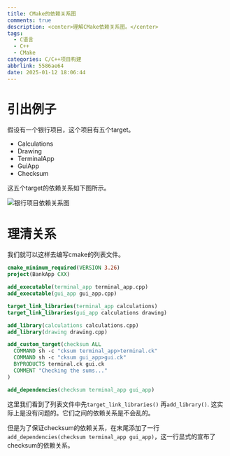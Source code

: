 ```yaml
---
title: CMake的依赖关系图
comments: true
description: <center>理解CMake依赖关系图。</center>
tags:
  - C语言
  - C++
  - CMake
categories: C/C++项目构建
abbrlink: 5586ae64
date: 2025-01-12 18:06:44
---
```


# 引出例子

假设有一个银行项目，这个项目有五个target。

- Calculations
- Drawing
- TerminalApp
- GuiApp
- Checksum

这五个target的依赖关系如下图所示。

![银行项目依赖关系图](../assets/202501120001.png)

# 理清关系

我们就可以这样去编写cmake的列表文件。

```cmake
cmake_minimum_required(VERSION 3.26)
project(BankApp CXX)

add_executable(terminal_app terminal_app.cpp)
add_executable(gui_app gui_app.cpp)

target_link_libraries(terminal_app calculations)
target_link_libraries(gui_app calculations drawing)

add_library(calculations calculations.cpp)
add_library(drawing drawing.cpp)

add_custom_target(checksum ALL
  COMMAND sh -c "cksum terminal_app>terminal.ck"
  COMMAND sh -c "cksum gui_app>gui.ck"
  BYPRODUCTS terminal.ck gui.ck
  COMMENT "Checking the sums..."
)

add_dependencies(checksum terminal_app gui_app)
```

这里我们看到了列表文件中先`target_link_libraries()`
再`add_library()`. 这实际上是没有问题的。它们之间的依赖关系是不会乱的。

但是为了保证checksum的依赖关系，在末尾添加了一行`add_dependencies(checksum terminal_app gui_app)`，这一行显式的宣布了checksum的依赖关系。


